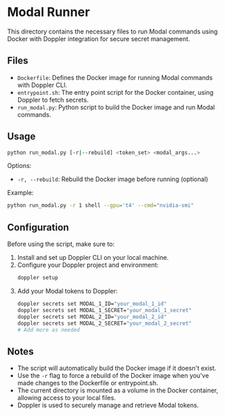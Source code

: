 # Modal Runner

This directory contains the necessary files to run Modal commands using Docker with Doppler integration for secure secret management.

## Files

- `Dockerfile`: Defines the Docker image for running Modal commands with Doppler CLI.
- `entrypoint.sh`: The entry point script for the Docker container, using Doppler to fetch secrets.
- `run_modal.py`: Python script to build the Docker image and run Modal commands.

## Usage

```bash
python run_modal.py [-r|--rebuild] <token_set> <modal_args...>
```

Options:
- `-r, --rebuild`: Rebuild the Docker image before running (optional)

Example:
```bash
python run_modal.py -r 1 shell --gpu='t4' --cmd="nvidia-smi"
```

## Configuration

Before using the script, make sure to:

1. Install and set up Doppler CLI on your local machine.
2. Configure your Doppler project and environment:
   ```bash
   doppler setup
   ```
3. Add your Modal tokens to Doppler:
   ```bash
   doppler secrets set MODAL_1_ID="your_modal_1_id"
   doppler secrets set MODAL_1_SECRET="your_modal_1_secret"
   doppler secrets set MODAL_2_ID="your_modal_2_id"
   doppler secrets set MODAL_2_SECRET="your_modal_2_secret"
   # Add more as needed
   ```

## Notes

- The script will automatically build the Docker image if it doesn't exist.
- Use the `-r` flag to force a rebuild of the Docker image when you've made changes to the Dockerfile or entrypoint.sh.
- The current directory is mounted as a volume in the Docker container, allowing access to your local files.
- Doppler is used to securely manage and retrieve Modal tokens.